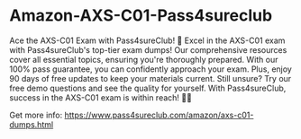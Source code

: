 # Amazon-AXS-C01-Pass4sureclub
Ace the AXS-C01 Exam with Pass4sureClub! 🎉
Excel in the AXS-C01 exam with Pass4sureClub's top-tier exam dumps! Our comprehensive resources cover all essential topics, ensuring you're thoroughly prepared. With our 100% pass guarantee, you can confidently approach your exam. Plus, enjoy 90 days of free updates to keep your materials current. Still unsure? Try our free demo questions and see the quality for yourself. With Pass4sureClub, success in the AXS-C01 exam is within reach! 📘✨

Get more info: https://www.pass4sureclub.com/amazon/axs-c01-dumps.html
